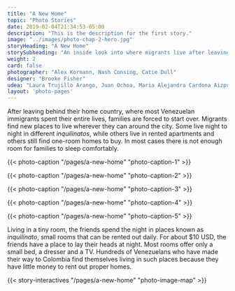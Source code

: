 ```yaml
---
title: "A New Home"
topic: "Photo Stories"
date: 2019-02-04T21:34:53-05:00
description: "This is the description for the first story."
image: "../images/photo-chap-2-hero.jpg"
storyHeading: "A New Home"
storySubheading: "An inside look into where migrants live after leaving home"
weight: 2
card: false
photographer: "Alex Kormann, Nash Consing, Catie Dull"
designer: "Brooke Fisher"
udea: "Laura Trujillo Arango, Juan Ochoa, Maria Alejandra Cardona Aizpurua"
layout: 'photo-pages'
---
```


After leaving behind their home country, where most Venezuelan immigrants spent their entire lives, families are forced to start over. Migrants find new places to live wherever they can around the city. Some live night to night in different <em>inquilinatos</em>, while others live in rented apartments and others still find one-room homes to buy. In most cases there is not enough room for families to sleep comfortably. 

<div class="photo__line"></div>

<!-- Andrea's home -->
{{< photo-caption "/pages/a-new-home" "photo-caption-1" >}}

<div class="photo__line"></div>

<!-- Naiomi's room -->
{{< photo-caption "/pages/a-new-home" "photo-caption-2" >}}

<div class="photo__line"></div>

<!-- Deylena and Jonathan's home -->
{{< photo-caption "/pages/a-new-home" "photo-caption-3" >}}

<div class="photo__line"></div>

<!-- Marisela's home -->
{{< photo-caption "/pages/a-new-home" "photo-caption-4" >}}

<div class="photo__line"></div>

<!-- Friends living in inquilinato -->
{{< photo-caption "/pages/a-new-home" "photo-caption-5" >}}

<div class="photo__line"></div>

Living in a tiny room, the friends spend the night in places known as <em>inquilinato</em>, small rooms that can be rented out daily. For about $10 USD, the friends have a place to lay their heads at night. Most rooms offer only a small bed, a dresser and a TV. Hundreds of Venezuelans who have made their way to Colombia find themselves living in such places because they have little money to rent out proper homes.

{{< story-interactives "/pages/a-new-home" "photo-image-map" >}}